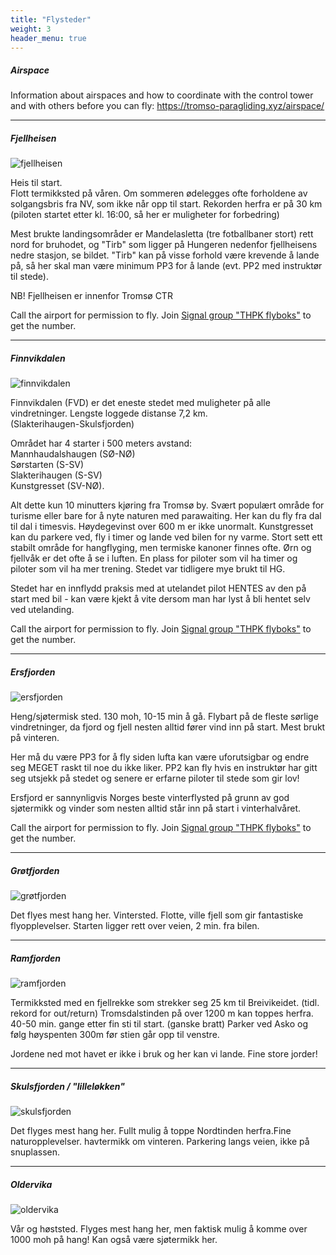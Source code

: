 ```yaml
---
title: "Flysteder"
weight: 3
header_menu: true
---
```


##### Airspace

Information about airspaces and how to coordinate with the control tower and
with others before you can fly: <https://tromso-paragliding.xyz/airspace/>

---

##### Fjellheisen

![fjellheisen](./images/fjellheisen.jpg)

Heis til start.\
Flott termikksted på våren. Om sommeren ødelegges ofte forholdene av solgangsbris fra NV, som ikke når opp til start.
Rekorden herfra er på 30 km (piloten startet etter kl. 16:00, så her er muligheter for forbedring)

Mest brukte landingsområder er Mandelasletta (tre fotballbaner stort) rett
nord for bruhodet, og "Tirb" som ligger på Hungeren nedenfor fjellheisens
nedre stasjon, se bildet. "Tirb" kan på visse forhold være krevende å lande
på, så her skal man være minimum PP3 for å lande (evt. PP2 med instruktør til
stede).

NB! Fjellheisen er innenfor Tromsø CTR

Call the airport for permission to fly. Join [Signal group "THPK flyboks"](https://signal.group/#CjQKIEFDL9GndybrKwgfPps-LkFghgnxhFzaIF9Zd-1Jnz_FEhAR16FgrJSESTZabTtpZFmZ) to get the number.

---

##### Finnvikdalen

![finnvikdalen](./images/finnvikdalen.jpg)

Finnvikdalen (FVD) er det eneste stedet med muligheter på alle vindretninger. Lengste loggede distanse 7,2 km.\
(Slakterihaugen-Skulsfjorden)

Området har 4 starter i 500 meters avstand:\
Mannhaudalshaugen (SØ-NØ)\
Sørstarten (S-SV)\
Slakterihaugen (S-SV)\
Kunstgresset (SV-NØ).

Alt dette kun 10 minutters kjøring fra Tromsø by. Svært populært område for turisme eller bare for å nyte naturen med parawaiting. Her kan du fly fra dal til dal i timesvis. Høydegevinst over 600 m er ikke unormalt. Kunstgresset kan du parkere ved, fly i timer og lande ved bilen for ny varme. Stort sett ett stabilt område for hangflyging, men termiske kanoner finnes ofte. Ørn og fjellvåk er det ofte å se i luften. En plass for piloter som vil ha timer og piloter som vil ha mer trening. Stedet var tidligere mye brukt til HG.

Stedet har en innflydd praksis med at utelandet pilot HENTES av den på start med bil - kan være kjekt å vite dersom man har lyst å bli hentet selv ved utelanding.

Call the airport for permission to fly. Join [Signal group "THPK flyboks"](https://signal.group/#CjQKIEFDL9GndybrKwgfPps-LkFghgnxhFzaIF9Zd-1Jnz_FEhAR16FgrJSESTZabTtpZFmZ) to get the number.

---

##### Ersfjorden

![ersfjorden](./images/ersfjorden.jpg)

Heng/sjøtermisk sted. 130 moh, 10-15 min å gå.
Flybart på de fleste sørlige vindretninger, da fjord og fjell nesten alltid fører vind inn på start.
Mest brukt på vinteren.

Her må du være PP3 for å fly siden lufta kan være uforutsigbar og endre seg MEGET raskt til noe du ikke liker.
PP2 kan fly hvis en instruktør har gitt seg utsjekk på stedet og senere er erfarne piloter til stede som gir lov!

Ersfjord er sannynligvis Norges beste vinterflysted på grunn av god sjøtermikk og vinder som nesten alltid står inn på start i vinterhalvåret.

Call the airport for permission to fly. Join [Signal group "THPK flyboks"](https://signal.group/#CjQKIEFDL9GndybrKwgfPps-LkFghgnxhFzaIF9Zd-1Jnz_FEhAR16FgrJSESTZabTtpZFmZ) to get the number.

---

##### Grøtfjorden

![grøtfjorden](./images/grotfjorden.jpg)

Det flyes mest hang her. Vintersted. Flotte, ville fjell som gir fantastiske flyopplevelser. Starten ligger rett over veien, 2 min. fra bilen.

---

##### Ramfjorden

![ramfjorden](./images/ramfjorden.jpg)

Termikksted med en fjellrekke som strekker seg 25 km til Breivikeidet. (tidl. rekord for out/return)
Tromsdalstinden på over 1200 m kan toppes herfra.
40-50 min. gange etter fin sti til start. (ganske bratt) Parker ved Asko og følg høyspenten 300m før stien går opp til venstre.

Jordene ned mot havet er ikke i bruk og her kan vi lande. Fine store jorder!

---

##### Skulsfjorden / "lilleløkken"

![skulsfjorden](./images/skulsfjorden.jpg)

Det flyges mest hang her. Fullt mulig å toppe Nordtinden herfra.Fine naturopplevelser. havtermikk om vinteren. Parkering langs veien, ikke på snuplassen.

---

##### Oldervika

![oldervika](./images/oldervika.jpg)

Vår og høststed. Flyges mest hang her, men faktisk mulig å komme over 1000 moh på hang!
Kan også være sjøtermikk her.
